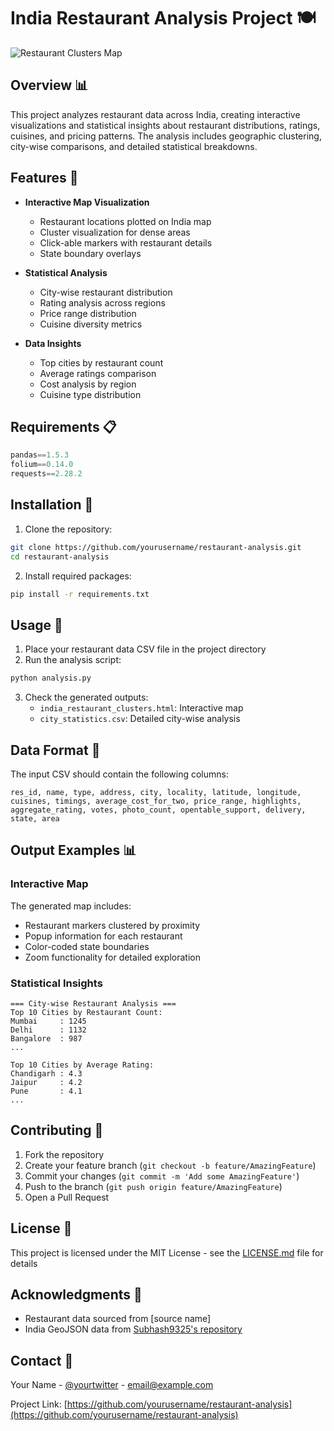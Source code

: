 # India Restaurant Analysis Project 🍽️

![Restaurant Clusters Map](https://raw.githubusercontent.com/yourusername/restaurant-analysis/main/screenshots/map_preview.png)

## Overview 📊

This project analyzes restaurant data across India, creating interactive visualizations and statistical insights about restaurant distributions, ratings, cuisines, and pricing patterns. The analysis includes geographic clustering, city-wise comparisons, and detailed statistical breakdowns.

## Features 🌟

- **Interactive Map Visualization**
  - Restaurant locations plotted on India map
  - Cluster visualization for dense areas
  - Click-able markers with restaurant details
  - State boundary overlays

- **Statistical Analysis**
  - City-wise restaurant distribution
  - Rating analysis across regions
  - Price range distribution
  - Cuisine diversity metrics

- **Data Insights**
  - Top cities by restaurant count
  - Average ratings comparison
  - Cost analysis by region
  - Cuisine type distribution

## Requirements 📋

```python
pandas==1.5.3
folium==0.14.0
requests==2.28.2
```

## Installation 🔧

1. Clone the repository:
```bash
git clone https://github.com/yourusername/restaurant-analysis.git
cd restaurant-analysis
```

2. Install required packages:
```bash
pip install -r requirements.txt
```

## Usage 🚀

1. Place your restaurant data CSV file in the project directory
2. Run the analysis script:
```bash
python analysis.py
```

3. Check the generated outputs:
   - `india_restaurant_clusters.html`: Interactive map
   - `city_statistics.csv`: Detailed city-wise analysis

## Data Format 📝

The input CSV should contain the following columns:
```
res_id, name, type, address, city, locality, latitude, longitude, 
cuisines, timings, average_cost_for_two, price_range, highlights, 
aggregate_rating, votes, photo_count, opentable_support, delivery, 
state, area
```

## Output Examples 📊

### Interactive Map
The generated map includes:
- Restaurant markers clustered by proximity
- Popup information for each restaurant
- Color-coded state boundaries
- Zoom functionality for detailed exploration

### Statistical Insights
```
=== City-wise Restaurant Analysis ===
Top 10 Cities by Restaurant Count:
Mumbai     : 1245
Delhi      : 1132
Bangalore  : 987
...

Top 10 Cities by Average Rating:
Chandigarh : 4.3
Jaipur     : 4.2
Pune       : 4.1
...
```

## Contributing 🤝

1. Fork the repository
2. Create your feature branch (`git checkout -b feature/AmazingFeature`)
3. Commit your changes (`git commit -m 'Add some AmazingFeature'`)
4. Push to the branch (`git push origin feature/AmazingFeature`)
5. Open a Pull Request

## License 📄

This project is licensed under the MIT License - see the [LICENSE.md](LICENSE.md) file for details

## Acknowledgments 👏

- Restaurant data sourced from [source name]
- India GeoJSON data from [Subhash9325's repository](https://github.com/Subhash9325/GeoJson-Data-of-Indian-States)

## Contact 📧

Your Name - [@yourtwitter](https://twitter.com/yourtwitter) - email@example.com

Project Link: [https://github.com/yourusername/restaurant-analysis](https://github.com/yourusername/restaurant-analysis)
